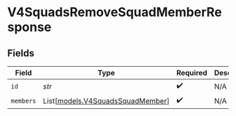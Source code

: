 # V4SquadsRemoveSquadMemberResponse


## Fields

| Field                                                                | Type                                                                 | Required                                                             | Description                                                          |
| -------------------------------------------------------------------- | -------------------------------------------------------------------- | -------------------------------------------------------------------- | -------------------------------------------------------------------- |
| `id`                                                                 | *str*                                                                | :heavy_check_mark:                                                   | N/A                                                                  |
| `members`                                                            | List[[models.V4SquadsSquadMember](../models/v4squadssquadmember.md)] | :heavy_check_mark:                                                   | N/A                                                                  |